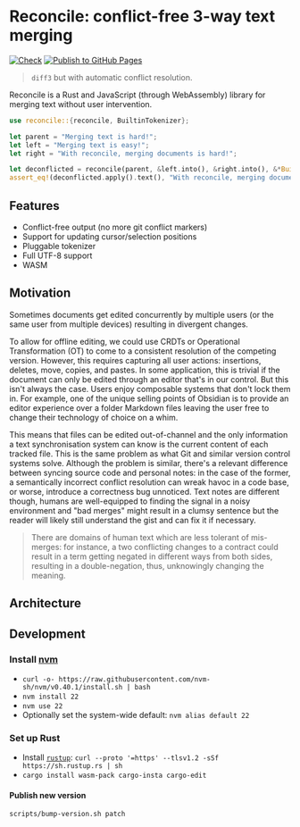 # Reconcile: conflict-free 3-way text merging

[![Check](https://github.com/schmelczer/reconcile/actions/workflows/check.yml/badge.svg)](https://github.com/schmelczer/reconcile/actions/workflows/check.yml)
[![Publish to GitHub Pages](https://github.com/schmelczer/reconcile/actions/workflows/gh-pages.yml/badge.svg)](https://github.com/schmelczer/reconcile/actions/workflows/gh-pages.yml)

> `diff3` but with automatic conflict resolution.

Reconcile is a Rust and JavaScript (through WebAssembly) library for merging text without user intervention.

```rust
use reconcile::{reconcile, BuiltinTokenizer};

let parent = "Merging text is hard!";
let left = "Merging text is easy!";
let right = "With reconcile, merging documents is hard!";

let deconflicted = reconcile(parent, &left.into(), &right.into(), &*BuiltinTokenizer::Word);
assert_eq!(deconflicted.apply().text(), "With reconcile, merging documents is easy!");
```

## Features

-   Conflict-free output (no more git conflict markers)
-   Support for updating cursor/selection positions
-   Pluggable tokenizer
-   Full UTF-8 support
-   WASM

## Motivation

Sometimes documents get edited concurrently by multiple users (or the same user from multiple devices) resulting in divergent changes.

To allow for offline editing, we could use CRDTs or Operational Transformation (OT) to come to a consistent resolution of the competing version. However, this requires capturing all user actions: insertions, deletes, move, copies, and pastes. In some application, this is trivial if the document can only be edited through an editor that's in our control. But this isn't always the case. Users enjoy composable systems that don't lock them in. For example, one of the unique selling points of Obsidian is to provide an editor experience over a folder Markdown files leaving the user free to change their technology of choice on a whim.

This means that files can be edited out-of-channel and the only information a text synchronisation system can know is the current content of each tracked file. This is the same problem as what Git and similar version control systems solve. Although the problem is similar, there's a relevant difference between syncing source code and personal notes: in the case of the former, a semantically incorrect conflict resolution can wreak havoc in a code base, or worse, introduce a correctness bug unnoticed. Text notes are different though, humans are well-equipped to finding the signal in a noisy environment and "bad merges" might result in a clumsy sentence but the reader will likely still understand the gist and can fix it if necessary.

> There are domains of human text which are less tolerant of mis-merges: for instance, a two conflicting changes to a contract could result in a term getting negated in different ways from both sides, resulting in a double-negation, thus, unknowingly changing the meaning.

## Architecture

## Development

### Install [nvm](https://github.com/nvm-sh/nvm)

-   `curl -o- https://raw.githubusercontent.com/nvm-sh/nvm/v0.40.1/install.sh | bash`
-   `nvm install 22`
-   `nvm use 22`
-   Optionally set the system-wide default: `nvm alias default 22`

### Set up Rust

-   Install [`rustup`](https://rustup.rs): `curl --proto '=https' --tlsv1.2 -sSf https://sh.rustup.rs | sh`
-   `cargo install wasm-pack cargo-insta cargo-edit`

#### Publish new version

```sh
scripts/bump-version.sh patch
```
